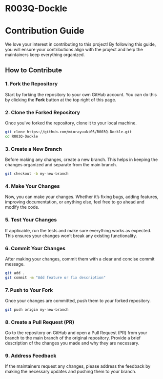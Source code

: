 # R003Q-Dockle

# Contribution Guide

We love your interest in contributing to this project! By following this guide, you will ensure your contributions align with the project and help the maintainers keep everything organized.

## How to Contribute

### 1. Fork the Repository

Start by forking the repository to your own GitHub account. You can do this by clicking the **Fork** button at the top right of this page.

### 2. Clone the Forked Repository

Once you've forked the repository, clone it to your local machine.

```bash
git clone https://github.com/miurayuuki05/R003Q-Dockle.git
cd R003Q-Dockle
```

###  3. Create a New Branch
Before making any changes, create a new branch. This helps in keeping the changes organized and separate from the main branch.

```bash
git checkout -b my-new-branch
```

### 4. Make Your Changes
Now, you can make your changes. Whether it’s fixing bugs, adding features, improving documentation, or anything else, feel free to go ahead and modify the code.

### 5. Test Your Changes
If applicable, run the tests and make sure everything works as expected. This ensures your changes won’t break any existing functionality.

### 6. Commit Your Changes
After making your changes, commit them with a clear and concise commit message.

```bash
git add .
git commit -m "Add feature or fix description"
```

### 7. Push to Your Fork
Once your changes are committed, push them to your forked repository.

```bash
git push origin my-new-branch
```

### 8. Create a Pull Request (PR)
Go to the repository on GitHub and open a Pull Request (PR) from your branch to the main branch of the original repository. Provide a brief description of the changes you made and why they are necessary.

### 9. Address Feedback
If the maintainers request any changes, please address the feedback by making the necessary updates and pushing them to your branch.

